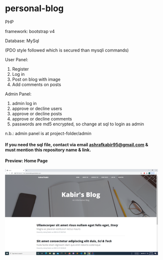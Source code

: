 # personal-blog
 
 PHP
 
 framework: bootstrap v4
 
 Database: MySql
 
 (PDO style followed which is secured than mysqli commands)
  
 User Panel:
 1. Register
 2. Log in
 3. Post on blog with image
 4. Add comments on posts
 
 Admin Panel:
 1. admin log in
 2. approve or decline users
 3. approve or decline posts
 4. approve or decline comments
 5. passwords are md5 encrypted, so change at sql to login as admin

n.b.: admin panel is at project-folder/admin

#### If you need the sql file, contact via email <ashrafkabir95@gmail.com> & must mention this repository name & link.

#### Preview: Home Page

![Homepage preview](https://github.com/ashraf-kabir/personal-blog/blob/master/personal-blog-home-preview.png)
